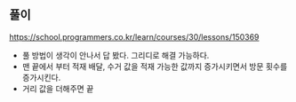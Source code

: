 ## 풀이

https://school.programmers.co.kr/learn/courses/30/lessons/150369

- 풀 방법이 생각이 안나서 답 봤다. 그리디로 해결 가능하다.
- 맨 끝에서 부터 적재 배달, 수거 값을 적재 가능한 값까지 증가시키면서 방문 횟수를 증가시킨다.
- 거리 값을 더해주면 끝